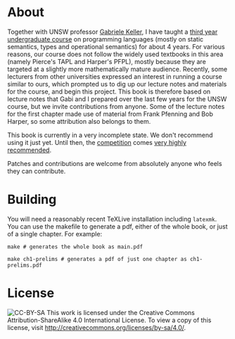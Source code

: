 # About
Together with UNSW professor
[Gabriele Keller](http://www.cse.unsw.edu.au/~keller/), I have taught a
[third year undergraduate course](https://www.openlearning.com/unsw/courses/COMP3161)
on programming languages (mostly on static semantics, types and operational
semantics) for about 4 years. For various reasons, our course does not follow
the widely used textbooks in this area (namely Pierce's TAPL and Harper's PFPL),
mostly because they are targeted at a slightly more mathematically mature
audience. Recently, some lecturers from other universities expressed an interest
in running a course similar to ours, which prompted us to dig up our lecture
notes and materials for the course, and begin this project. This book is therefore 
based on lecture notes that Gabi and I prepared over the last few years for the UNSW
course, but we invite contributions from anyone. Some of the lecture notes for
the first chapter made use of material from Frank Pfenning and Bob Harper, so
some attribution also belongs to them.

This book is currently in a very incomplete state. We don't recommend using it
just yet. Until then, the [competition](www.cs.cmu.edu/~rwh/plbook/book.pdf)
comes [very highly recommended](http://www.cis.upenn.edu/~bcpierce/tapl/).

Patches and contributions are welcome from absolutely anyone who feels they
can contribute. 

# Building

You will need a reasonably recent TeXLive installation including `latexmk`. You
can use the makefile to generate a pdf, either of the whole book, or just of a
single chapter. For example:

    make # generates the whole book as main.pdf

	make ch1-prelims # generates a pdf of just one chapter as ch1-prelims.pdf
	

# License

![CC-BY-SA](http://mirrors.creativecommons.org/presskit/buttons/88x31/svg/by-sa.svg)
This work is licensed under the Creative Commons Attribution-ShareAlike 4.0
International License. To view a copy of this license, visit
http://creativecommons.org/licenses/by-sa/4.0/.




